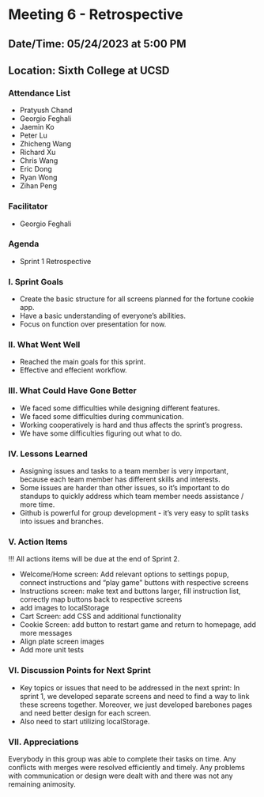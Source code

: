 # Meeting 6 - Retrospective

## Date/Time: 05/24/2023 at 5:00 PM

## Location: Sixth College at UCSD

### Attendance List

- Pratyush Chand
- Georgio Feghali
- Jaemin Ko
- Peter Lu
- Zhicheng Wang
- Richard Xu
- Chris Wang
- Eric Dong
- Ryan Wong
- Zihan Peng

### Facilitator

- Georgio Feghali

### Agenda

- Sprint 1 Retrospective

### I. Sprint Goals

- Create the basic structure for all screens planned for the fortune cookie app.
- Have a basic understanding of everyone’s abilities.
- Focus on function over presentation for now.

### II. What Went Well

- Reached the main goals for this sprint.
- Effective and effecient workflow.

### III. What Could Have Gone Better

- We faced some difficulties while designing different features.
- We faced some difficulties during communication.
- Working cooperatively is hard and thus affects the sprint’s progress.
- We have some difficulties figuring out what to do.

### IV. Lessons Learned

- Assigning issues and tasks to a team member is very important, because each team member has different skills and interests.
- Some issues are harder than other issues, so it’s important to do standups to quickly address which team member needs assistance / more time.
- Github is powerful for group development - it’s very easy to split tasks into issues and branches.

### V. Action Items

!!! All actions items will be due at the end of Sprint 2.

- Welcome/Home screen: Add relevant options to settings popup, connect instructions and “play game” buttons with respective screens
- Instructions screen: make text and buttons larger, fill instruction list, correctly map buttons back to respective screens
- add images to localStorage
- Cart Screen: add CSS and additional functionality
- Cookie Screen: add button to restart game and return to homepage, add more messages
- Align plate screen images
- Add more unit tests

### VI. Discussion Points for Next Sprint

- Key topics or issues that need to be addressed in the next sprint: In sprint 1, we developed separate screens and need to find a way to link these screens together. Moreover, we just developed barebones pages and need better design for each screen.
- Also need to start utilizing localStorage.

### VII. Appreciations

Everybody in this group was able to complete their tasks on time. Any conflicts with merges were resolved efficiently and timely. Any problems with communication or design were dealt with and there was not any remaining animosity.
